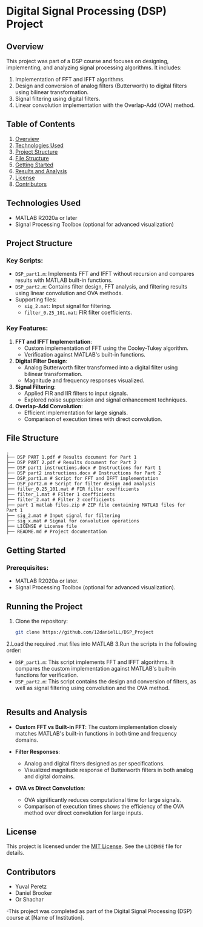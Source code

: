 # Digital Signal Processing (DSP) Project

## Overview
This project was part of a DSP course and focuses on designing, implementing, and analyzing signal processing algorithms. It includes:
1. Implementation of FFT and IFFT algorithms.
2. Design and conversion of analog filters (Butterworth) to digital filters using bilinear transformation.
3. Signal filtering using digital filters.
4. Linear convolution implementation with the Overlap-Add (OVA) method.

## Table of Contents
1. [Overview](#overview)
2. [Technologies Used](#technologies-used)
3. [Project Structure](#project-structure)
4. [File Structure](#file-structure)
5. [Getting Started](#getting-started)
6. [Results and Analysis](#results-and-analysis)
7. [License](#license)
8. [Contributors](#contributors)

## Technologies Used
- MATLAB R2020a or later
- Signal Processing Toolbox (optional for advanced visualization)

## Project Structure
### Key Scripts:
- `DSP_part1.m`: Implements FFT and IFFT without recursion and compares results with MATLAB built-in functions.
- `DSP_part2.m`: Contains filter design, FFT analysis, and filtering results using linear convolution and OVA methods.
- Supporting files:
  - `sig_2.mat`: Input signal for filtering.
  - `filter_0.25_101.mat`: FIR filter coefficients.

### Key Features:
1. **FFT and IFFT Implementation**:
   - Custom implementation of FFT using the Cooley-Tukey algorithm.
   - Verification against MATLAB's built-in functions.
2. **Digital Filter Design**:
   - Analog Butterworth filter transformed into a digital filter using bilinear transformation.
   - Magnitude and frequency responses visualized.
3. **Signal Filtering**:
   - Applied FIR and IIR filters to input signals.
   - Explored noise suppression and signal enhancement techniques.
4. **Overlap-Add Convolution**:
   - Efficient implementation for large signals.
   - Comparison of execution times with direct convolution.

## File Structure
```
.
├── DSP PART 1.pdf # Results document for Part 1  
├── DSP PART 2.pdf # Results document for Part 2
├── DSP part1 instructions.docx # Instructions for Part 1 
├── DSP part2 instructions.docx # Instructions for Part 2 
├── DSP_part1.m # Script for FFT and IFFT implementation 
├── DSP_part2.m # Script for filter design and analysis 
├── filter_0.25_101.mat # FIR filter coefficients 
├── filter_1.mat # Filter 1 coefficients 
├── filter_2.mat # Filter 2 coefficients 
├── part 1 matlab files.zip # ZIP file containing MATLAB files for Part 1 
├── sig_2.mat # Input signal for filtering 
├── sig_x.mat # Signal for convolution operations 
├── LICENSE # License file 
├── README.md # Project documentation
```
## Getting Started
### Prerequisites:
- MATLAB R2020a or later.
- Signal Processing Toolbox (optional for advanced visualization).

## Running the Project

1. Clone the repository:
   ```bash
   git clone https://github.com/12danielLL/DSP_Project
2.Load the required .mat files into MATLAB
3.Run the scripts in the following order:
- `DSP_part1.m`: This script implements FFT and IFFT algorithms. It compares the custom implementation against MATLAB's built-in functions for verification.
- `DSP_part2.m`: This script contains the design and conversion of filters, as well as signal filtering using convolution and the OVA method.

```
```
  ## Results and Analysis

- **Custom FFT vs Built-in FFT**: The custom implementation closely matches MATLAB's built-in functions in both time and frequency domains.

- **Filter Responses**:
  - Analog and digital filters designed as per specifications.
  - Visualized magnitude response of Butterworth filters in both analog and digital domains.

- **OVA vs Direct Convolution**:
  - OVA significantly reduces computational time for large signals.
  - Comparison of execution times shows the efficiency of the OVA method over direct convolution for large inputs.
## License

This project is licensed under the [MIT License](LICENSE). See the `LICENSE` file for details.

## Contributors

- Yuval Peretz
- Daniel Brooker
- Or Shachar

-This project was completed as part of the Digital Signal Processing (DSP) course at [Name of Institution].
